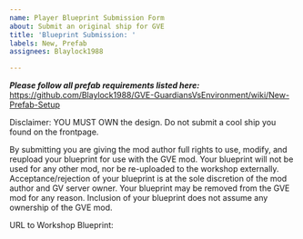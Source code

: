 ```yaml
---
name: Player Blueprint Submission Form
about: Submit an original ship for GVE
title: 'Blueprint Submission: '
labels: New, Prefab
assignees: Blaylock1988

---
```


***Please follow all prefab requirements listed here:*** https://github.com/Blaylock1988/GVE-GuardiansVsEnvironment/wiki/New-Prefab-Setup

Disclaimer:
YOU MUST OWN the design. Do not submit a cool ship you found on the frontpage.

By submitting you are giving the mod author full rights to use, modify, and reupload your blueprint for use with the GVE mod. Your blueprint will not be used for any other mod, nor be re-uploaded to the workshop externally. Acceptance/rejection of your blueprint is at the sole discretion of the mod author and GV server owner. Your blueprint may be removed from the GVE mod for any reason. Inclusion of your blueprint does not assume any ownership of the GVE mod.

URL to Workshop Blueprint:
